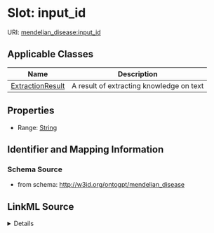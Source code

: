 # Slot: input_id

URI: [mendelian_disease:input_id](http://w3id.org/ontogpt/mendelian_disease/input_id)



<!-- no inheritance hierarchy -->




## Applicable Classes

| Name | Description |
| --- | --- |
[ExtractionResult](ExtractionResult.md) | A result of extracting knowledge on text






## Properties

* Range: [String](String.md)







## Identifier and Mapping Information







### Schema Source


* from schema: http://w3id.org/ontogpt/mendelian_disease




## LinkML Source

<details>
```yaml
name: input_id
from_schema: http://w3id.org/ontogpt/mendelian_disease
rank: 1000
alias: input_id
owner: ExtractionResult
domain_of:
- ExtractionResult
range: string

```
</details>